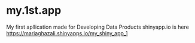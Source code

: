 # my.1st.app
My first apllication made for Developing Data Products
shinyapp.io is here https://mariaghazali.shinyapps.io/my_shiny_app_1
